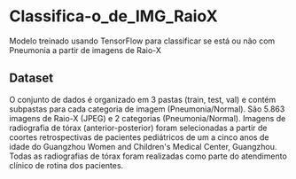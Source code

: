 # Classifica-o_de_IMG_RaioX
Modelo treinado usando TensorFlow para classificar se está ou não com Pneumonia a partir de imagens de Raio-X

## Dataset

O conjunto de dados é organizado em 3 pastas (train, test, val) e contém subpastas para cada categoria de imagem (Pneumonia/Normal). São 5.863 imagens de Raio-X (JPEG) e 2 categorias (Pneumonia/Normal).
Imagens de radiografia de tórax (anterior-posterior) foram selecionadas a partir de coortes retrospectivas de pacientes pediátricos de um a cinco anos de idade do Guangzhou Women and Children's Medical Center, Guangzhou. Todas as radiografias de tórax foram realizadas como parte do atendimento clínico de rotina dos pacientes.
